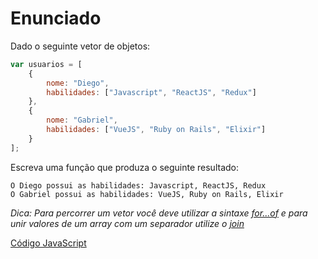 # Enunciado
Dado o seguinte vetor de objetos:
~~~javascript
var usuarios = [
	{
		nome: "Diego", 
		habilidades: ["Javascript", "ReactJS", "Redux"]
	},
	{
		nome: "Gabriel", 
		habilidades: ["VueJS", "Ruby on Rails", "Elixir"]
	}
];
~~~

Escreva uma função que produza o seguinte resultado:
~~~
O Diego possui as habilidades: Javascript, ReactJS, Redux
O Gabriel possui as habilidades: VueJS, Ruby on Rails, Elixir
~~~
*Dica: Para percorrer um vetor você deve utilizar a sintaxe [for...of](https://developer.mozilla.org/pt-BR/docs/Web/JavaScript/Reference/Statements/for...of) e para unir valores de um array com um separador utilize o [join](https://developer.mozilla.org/pt-BR/docs/Web/JavaScript/Reference/Global_Objects/Array/join)*

[Código JavaScript](https://github.com/EmanuelLacerda/Desafios-CursoJS-RocketSeat/blob/master/modulo01-desafio05/scripts/index.js)
